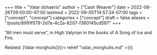 +++
title = "Valar dohaeris"
author = ["Cash Weaver"]
date = 2022-06-26T09:00:00-07:00
lastmod = 2022-09-05T14:57:24-07:00
tags = ["concept", "concept"]
categories = ["concept"]
draft = false
aliases = "/posts/8991f579-2d7a-4c2a-8207-f360145cd587"
+++

"All men must serve", in High Valyrian in the books of A Song of Ice and Fire.

Related: [Valar morghulis]({{< relref "valar_morghulis.md" >}})
